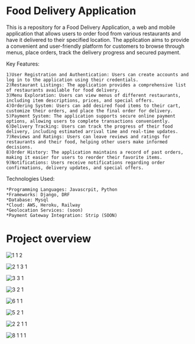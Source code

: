 # Food Delivery Application

This is a repository for a Food Delivery Application, a web and mobile application that allows users to order food from various restaurants and have it delivered to their specified location. The application aims to provide a convenient and user-friendly platform for customers to browse through menus, place orders, track the delivery progress and secured payment.

Key Features:

    1)User Registration and Authentication: Users can create accounts and log in to the application using their credentials.
    2)Restaurant Listings: The application provides a comprehensive list of restaurants available for food delivery.
    3)Menu Exploration: Users can view menus of different restaurants, including item descriptions, prices, and special offers.
    4)Ordering System: Users can add desired food items to their cart, customize their orders, and place the final order for delivery.
    5)Payment System: The application supports secure online payment options, allowing users to complete transactions conveniently.
    6)Delivery Tracking: Users can track the progress of their food delivery, including estimated arrival time and real-time updates.
    7)Reviews and Ratings: Users can leave reviews and ratings for restaurants and their food, helping other users make informed decisions.
    8)Order History: The application maintains a record of past orders, making it easier for users to reorder their favorite items.
    9)Notifications: Users receive notifications regarding order confirmations, delivery updates, and special offers.


Technologies Used:

    *Programming Languages: Javascrpit, Python
    *Frameworks: Django, DRF
    *Database: Mysql
    *Cloud: AWS, Heroku, Railway
    *Geolocation Services: (soon)
    *Payment Gateway Integration: Strip (SOON)

<h1>Project overview</h1>

![1 1 2](https://github.com/srosama/Food-Delivery-Application/assets/117456465/33d78b14-4e4f-40d8-b936-08ddcca08a73)

![2 1 3 1](https://github.com/srosama/Food-Delivery-Application/assets/117456465/63d88363-f037-4e59-95d0-d24c46780df2)

![3 3 1](https://github.com/srosama/Food-Delivery-Application/assets/117456465/0663758b-e598-4305-bba1-aae22f9feea9)

![3 2 1](https://github.com/srosama/Food-Delivery-Application/assets/117456465/f128a3f3-9f57-49a6-bbca-894cdb4f8a68)

![6 1 1](https://github.com/srosama/Food-Delivery-Application/assets/117456465/aace3d42-565c-4696-9ffd-4042314e1629)

![5 2 1](https://github.com/srosama/Food-Delivery-Application/assets/117456465/60e2d1e3-90a4-46ab-a0a6-31de7801c4b4)

![2 2 1 1](https://github.com/srosama/Food-Delivery-Application/assets/117456465/b829964f-5085-4050-8e83-3567daa7aaf5)

![8 1 1 1](https://github.com/srosama/Food-Delivery-Application/assets/117456465/cc4211f7-8917-4032-b210-74935db1995d)



    
